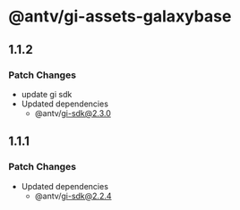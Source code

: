 # @antv/gi-assets-galaxybase

## 1.1.2

### Patch Changes

- update gi sdk
- Updated dependencies
  - @antv/gi-sdk@2.3.0

## 1.1.1

### Patch Changes

- Updated dependencies
  - @antv/gi-sdk@2.2.4
